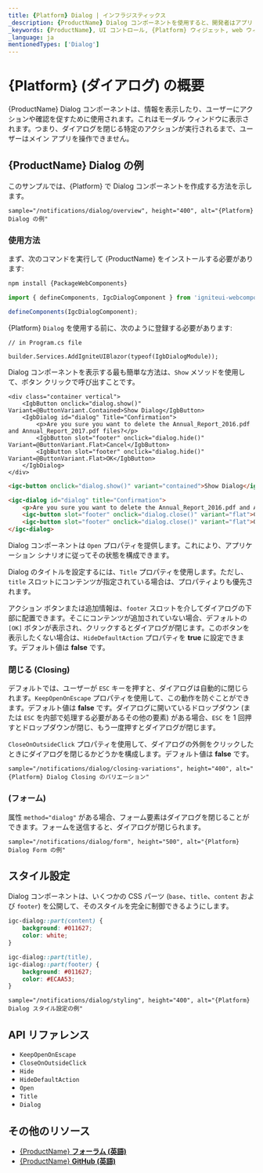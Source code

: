 ```yaml
---
title: {Platform} Dialog | インフラジスティックス
_description: {ProductName} Dialog コンポーネントを使用すると、開発者はアプリ コンテンツの上にダイアログ ウィンドウを簡単に統合できます。
_keywords: {ProductName}, UI コントロール, {Platform} ウィジェット, web ウィジェット, UI ウィジェット, {Platform}, ネイティブ {Platform} コンポーネント スイート, ネイティブ {Platform} コントロール, ネイティブ {Platform} コンポーネント ライブラリ, {Platform} ダイアログ コンポーネント
_language: ja
mentionedTypes: ['Dialog']
---
```


# {Platform} (ダイアログ) の概要

{ProductName} Dialog コンポーネントは、情報を表示したり、ユーザーにアクションや確認を促すために使用されます。これはモーダル ウィンドウに表示されます。つまり、ダイアログを閉じる特定のアクションが実行されるまで、ユーザーはメイン アプリを操作できません。

## {ProductName} Dialog の例

このサンプルでは、{Platform} で Dialog コンポーネントを作成する方法を示します。

`sample="/notifications/dialog/overview", height="400", alt="{Platform} Dialog の例"`


<div class="divider--half"></div>

### 使用方法

<!-- WebComponents -->
まず、次のコマンドを実行して {ProductName} をインストールする必要があります:

```cmd
npm install {PackageWebComponents}
```
<!-- end: WebComponents -->

```ts
import { defineComponents, IgcDialogComponent } from 'igniteui-webcomponents';

defineComponents(IgcDialogComponent);
```

<!-- Blazor -->
{Platform} `Dialog` を使用する前に、次のように登録する必要があります:


```razor
// in Program.cs file

builder.Services.AddIgniteUIBlazor(typeof(IgbDialogModule));
```
<!-- end: Blazor -->

Dialog コンポーネントを表示する最も簡単な方法は、`Show` メソッドを使用して、ボタン クリックで呼び出すことです。

```razor
<div class="container vertical">
    <IgbButton onclick="dialog.show()" Variant=@ButtonVariant.Contained>Show Dialog</IgbButton>
    <IgbDialog id="dialog" Title="Confirmation">
        <p>Are you sure you want to delete the Annual_Report_2016.pdf and Annual_Report_2017.pdf files?</p>
        <IgbButton slot="footer" onclick="dialog.hide()" Variant=@ButtonVariant.Flat>Cancel</IgbButton>
        <IgbButton slot="footer" onclick="dialog.hide()" Variant=@ButtonVariant.Flat>OK</IgbButton>
    </IgbDialog>
</div>
```

```html
<igc-button onclick="dialog.show()" variant="contained">Show Dialog</igc-button>

<igc-dialog id="dialog" title="Confirmation">
    <p>Are you sure you want to delete the Annual_Report_2016.pdf and Annual_Report_2017.pdf files?</p>
    <igc-button slot="footer" onclick="dialog.close()" variant="flat">Cancel</igc-button>
    <igc-button slot="footer" onclick="dialog.close()" variant="flat">OK</igc-button>
</igc-dialog>
```

Dialog コンポーネントは `Open` プロパティを提供します。これにより、アプリケーション シナリオに従ってその状態を構成できます。

Dialog のタイトルを設定するには、`Title` プロパティを使用します。ただし、`title` スロットにコンテンツが指定されている場合は、プロパティよりも優先されます。

アクション ボタンまたは追加情報は、`footer` スロットを介してダイアログの下部に配置できます。そこにコンテンツが追加されていない場合、デフォルトの `[OK]` ボタンが表示され、クリックするとダイアログが閉じます。このボタンを表示したくない場合は、`HideDefaultAction` プロパティを **true** に設定できます。デフォルト値は **false** です。

### 閉じる (Closing)

デフォルトでは、ユーザーが `ESC` キーを押すと、ダイアログは自動的に閉じられます。`KeepOpenOnEscape` プロパティを使用して、この動作を防ぐことができます。デフォルト値は **false** です。ダイアログに開いているドロップダウン (または `ESC` を内部で処理する必要があるその他の要素) がある場合、`ESC` を 1 回押すとドロップダウンが閉じ、もう一度押すとダイアログが閉じます。

`CloseOnOutsideClick` プロパティを使用して、ダイアログの外側をクリックしたときにダイアログを閉じるかどうかを構成します。デフォルト値は **false** です。

<!-- Angular, WebComponents -->

`sample="/notifications/dialog/closing-variations", height="400", alt="{Platform} Dialog Closing のバリエーション"`

<!-- end: Angular, WebComponents -->

### (フォーム)

属性 `method="dialog"` がある場合、フォーム要素はダイアログを閉じることができます。フォームを送信すると、ダイアログが閉じられます。

`sample="/notifications/dialog/form", height="500", alt="{Platform} Dialog Form の例"`


## スタイル設定

Dialog コンポーネントは、いくつかの CSS パーツ (`base`、`title`、`content` および `footer`) を公開して、そのスタイルを完全に制御できるようにします。

```css
igc-dialog::part(content) {
    background: #011627;
    color: white;
}

igc-dialog::part(title),
igc-dialog::part(footer) {
    background: #011627;
    color: #ECAA53;
}
```

`sample="/notifications/dialog/styling", height="400", alt="{Platform} Dialog スタイル設定の例"`


<div class="divider--half"></div>

## API リファレンス

- `KeepOpenOnEscape`
- `CloseOnOutsideClick`
- `Hide`
- `HideDefaultAction`
- `Open`
- `Title`
- `Dialog`

## その他のリソース

* [{ProductName} **フォーラム (英語)**]({ForumsLink})
* [{ProductName} **GitHub (英語)**]({GithubLink})